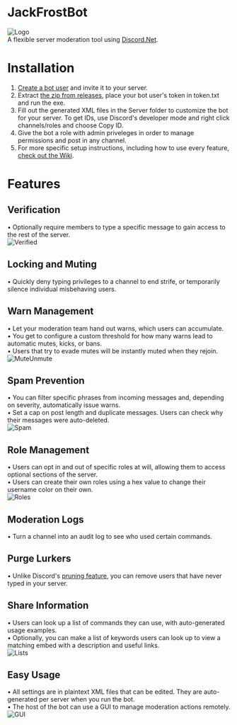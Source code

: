 # JackFrostBot
![Logo](https://i.imgur.com/ohjqKCo.png)  
A flexible server moderation tool using [Discord.Net](https://github.com/RogueException/Discord.Net).
# Installation
1. [Create a bot user](https://discordapp.com/developers/applications/) and invite it to your server.
2. Extract [the zip from releases](https://github.com/Amicitia/JackFrost-Bot/releases), place your bot user's token in token.txt and run the exe.
3. Fill out the generated XML files in the Server folder to customize the bot for your server. To get IDs, use Discord's developer mode and right click channels/roles and choose Copy ID.
4. Give the bot a role with admin priveleges in order to manage permissions and post in any channel.
5. For more specific setup instructions, including how to use every feature, [check out the Wiki](https://github.com/Amicitia/JackFrost-Bot/wiki).
# Features
## Verification
 • Optionally require members to type a specific message to gain access to the rest of the server.  
 ![Verified](https://i.imgur.com/bmOZDJg.gif)
## Locking and Muting
 • Quickly deny typing privileges to a channel to end strife, or temporarily silence individual misbehaving users.  

## Warn Management
 • Let your moderation team hand out warns, which users can accumulate.  
 • You get to configure a custom threshold for how many warns lead to automatic mutes, kicks, or bans.  
 • Users that try to evade mutes will be instantly muted when they rejoin.  
![MuteUnmute](https://i.imgur.com/WclQQid.gif)
## Spam Prevention
 • You can filter specific phrases from incoming messages and, depending on severity, automatically issue warns.  
 • Set a cap on post length and duplicate messages. Users can check why their messages were auto-deleted.  
![Spam](https://i.imgur.com/rwJMnhP.gif)
## Role Management
 • Users can opt in and out of specific roles at will, allowing them to access optional sections of the server.  
 • Users can create their own roles using a hex value to change their username color on their own.  
![Roles](https://i.imgur.com/HjFoYas.gif)
## Moderation Logs
 • Turn a channel into an audit log to see who used certain commands.
## Purge Lurkers
 • Unlike Discord's [pruning feature](https://support.discordapp.com/hc/en-us/articles/213507137-What-is-Pruning-How-do-I-use-it-), you can remove users that have never typed in your server.
## Share Information
 • Users can look up a list of commands they can use, with auto-generated usage examples.  
 • Optionally, you can make a list of keywords users can look up to view a matching embed with a description and useful links.  
 ![Lists](https://i.imgur.com/1VtBD4Z.gif)
## Easy Usage
 • All settings are in plaintext XML files that can be edited. They are auto-generated per server when you run the bot.  
 • The host of the bot can use a GUI to manage moderation actions remotely.  
 ![GUI](https://i.imgur.com/PpJqwCb.png)

